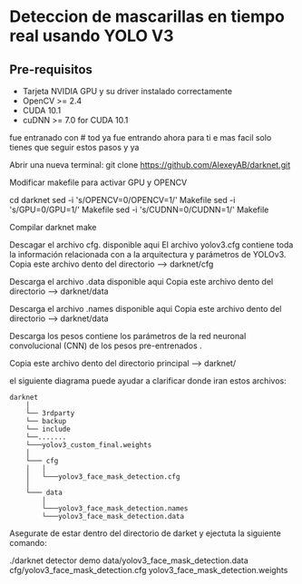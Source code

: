# Deteccion de mascarillas en tiempo real  usando YOLO V3 

## Pre-requisitos
* Tarjeta NVIDIA GPU y su driver instalado correctamente
* OpenCV >= 2.4
* CUDA 10.1
* cuDNN >= 7.0 for CUDA 10.1

fue entranado con # tod ya fue entrando ahora para ti e mas facil solo tienes que seguir estos pasos 
y ya 

Abrir una nueva terminal:
git clone https://github.com/AlexeyAB/darknet.git

Modificar makefile para activar GPU y  OPENCV  

cd darknet
sed -i 's/OPENCV=0/OPENCV=1/' Makefile
sed -i 's/GPU=0/GPU=1/' Makefile
sed -i 's/CUDNN=0/CUDNN=1/' Makefile

Compilar darknet
make

Descagar el archivo cfg. disponible aqui
El archivo yolov3.cfg contiene toda la información relacionada con a la arquitectura y parámetros de YOLOv3.
Copia este archivo dento del directorio   --> darknet/cfg

Descarga el archivo .data disponible aqui
Copia este archivo dento del directorio   --> darknet/data

Descarga el archivo .names disponible aqui
Copia este archivo dento del directorio   --> darknet/data

Descarga los pesos 
contiene los parámetros de la red neuronal convolucional (CNN) de los pesos pre-entrenados .

Copia este archivo dento del directorio principal  --> darknet/

el siguiente diagrama puede ayudar a clarificar donde iran estos archivos:

    darknet
        │ 
        └── 3rdparty
        └── backup        
        └── include
        └──.......
        └───yolov3_custom_final.weights
        │ 
        └─── cfg
        │   │
        │   └───yolov3_face_mask_detection.cfg
        │   
        └─── data
            │
            └───yolov3_face_mask_detection.names
            └───yolov3_face_mask_detection.data

Asegurate de estar dentro del directorio de darket y ejectuta la siguiente comando:


./darknet detector demo data/yolov3_face_mask_detection.data  cfg/yolov3_face_mask_detection.cfg yolov3_face_mask_detection.weights 







